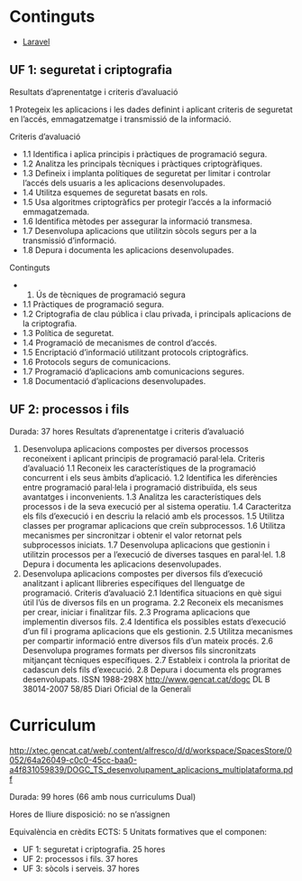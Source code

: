 # Continguts

- [Laravel](Laravel.md)

## UF 1: seguretat i criptografia

Resultats d’aprenentatge i criteris d’avaluació

1 Protegeix les aplicacions i les dades definint i aplicant criteris de seguretat en l’accés, emmagatzematge i
transmissió de la informació.

Criteris d’avaluació
- 1.1 Identifica i aplica principis i pràctiques de programació segura.
- 1.2 Analitza les principals tècniques i pràctiques criptogràfiques.
- 1.3 Defineix i implanta polítiques de seguretat per limitar i controlar l’accés dels usuaris a les aplicacions desenvolupades.
- 1.4 Utilitza esquemes de seguretat basats en rols.
- 1.5 Usa algoritmes criptogràfics per protegir l’accés a la informació emmagatzemada.
- 1.6 Identifica mètodes per assegurar la informació transmesa.
- 1.7 Desenvolupa aplicacions que utilitzin sòcols segurs per a la transmissió d’informació.
- 1.8 Depura i documenta les aplicacions desenvolupades.

Continguts
- 1. Ús de tècniques de programació segura
- 1.1 Pràctiques de programació segura.
- 1.2 Criptografia de clau pública i clau privada, i principals aplicacions de la criptografia.
- 1.3 Política de seguretat.
- 1.4 Programació de mecanismes de control d’accés.
- 1.5 Encriptació d’informació utilitzant protocols criptogràfics.
- 1.6 Protocols segurs de comunicacions.
- 1.7 Programació d’aplicacions amb comunicacions segures.
- 1.8 Documentació d’aplicacions desenvolupades.

## UF 2: processos i fils

Durada: 37 hores
Resultats d’aprenentatge i criteris d’avaluació
1. Desenvolupa aplicacions compostes per diversos processos reconeixent i aplicant principis de programació
paral·lela.
Criteris d’avaluació
1.1 Reconeix les característiques de la programació concurrent i els seus àmbits d’aplicació.
1.2 Identifica les diferències entre programació paral·lela i programació distribuïda, els seus avantatges i
inconvenients.
1.3 Analitza les característiques dels processos i de la seva execució per al sistema operatiu.
1.4 Caracteritza els fils d’execució i en descriu la relació amb els processos.
1.5 Utilitza classes per programar aplicacions que creïn subprocessos.
1.6 Utilitza mecanismes per sincronitzar i obtenir el valor retornat pels subprocessos iniciats.
1.7 Desenvolupa aplicacions que gestionin i utilitzin processos per a l’execució de diverses tasques en paral·lel.
1.8 Depura i documenta les aplicacions desenvolupades.
2. Desenvolupa aplicacions compostes per diversos fils d’execució analitzant i aplicant llibreries específiques del
llenguatge de programació.
Criteris d’avaluació
2.1 Identifica situacions en què sigui útil l’ús de diversos fils en un programa.
2.2 Reconeix els mecanismes per crear, iniciar i finalitzar fils.
2.3 Programa aplicacions que implementin diversos fils.
2.4 Identifica els possibles estats d’execució d’un fil i programa aplicacions que els gestionin.
2.5 Utilitza mecanismes per compartir informació entre diversos fils d’un mateix procés.
2.6 Desenvolupa programes formats per diversos fils sincronitzats mitjançant tècniques específiques.
2.7 Estableix i controla la prioritat de cadascun dels fils d’execució.
2.8 Depura i documenta els programes desenvolupats.
ISSN 1988-298X http://www.gencat.cat/dogc DL B 38014-2007
58/85 Diari Oficial de la Generali

# Curriculum

http://xtec.gencat.cat/web/.content/alfresco/d/d/workspace/SpacesStore/0052/64a26049-c0c0-45cc-baa0-a4f831059839/DOGC_TS_desenvolupament_aplicacions_multiplataforma.pdf


Durada: 99 hores (66 amb nous curriculums Dual)

Hores de lliure disposició: no se n’assignen

Equivalència en crèdits ECTS: 5
Unitats formatives que el componen:
- UF 1: seguretat i criptografia. 25 hores
- UF 2: processos i fils. 37 hores
- UF 3: sòcols i serveis. 37 hores
